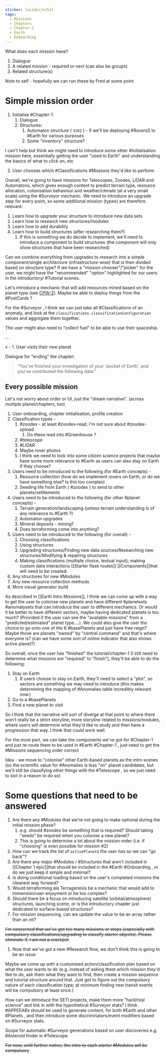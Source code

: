 ```yaml
---
sticker: lucide//orbit
tags:
  - Missions
  - Chapters
  - Chapter-1
  - Earth
  - Onboarding
---
```

What does each mission have?
1. Dialogue
2. A related mission - required or next (can also be groups)
3. Related structure(s)

Note to self - hopefully we can run these by Fred at some point
# Simple mission order
1. Initialise #Chapter-1 
	1. Dialogue
	2. Structures:
		1. Automaton structure ( `3102` ) - if we'll be deploying #RoversS to #Earth for various purposes
		2. Some "inventory" structure?

I can't help but think we might need to introduce some other #Initialisation mission here, essentially getting the user "used to Earth" and understanding the basics of what to click on, etc

2. User chooses which #Classifications #Missions they'd like to perform

Overall, we're going to have missions for Telescopes, Zoodex, LIDAR and Automatons, which gives enough content to predict terrain type, resource allocation, colonisation behaviour and weather/climate (at a very small scale) using the #Surveyor mechanic. We need to introduce an upgrade step for every point, so some additional mission (types) are therefore relevant:
1. Learn how to upgrade your structure to introduce new data sets
2. Learn how to research new structures/modules
3. Learn how to add durability
4. Learn how to build structures (after researching them?)
	1. If this is something we do decide to implement, we'll need to introduce a component to build structures (the component will only show structures that have been researched)

Can we combine everything from upgrades to research into a simple component/single architecture (infrastructure-wise) that is then divided based on structure type?
If we have a "mission chooser"/"picker" for the user, we might have the "recommended" "option" highlighted for our users in the introductory/ #Tutorial scenes.

Let's introduce a mechanic that will add resources mined based on the planet type (see [CPW-2](https://signalk.atlassian.net/jira/software/projects/CPW/boards/1?selectedIssue=CPW-2)). Maybe be able to deploy things from the #PostCards ?

For the #Surveyor , I think we can just take all #Classifications of an anomaly, and look at the `classifications.classificationConfiguration` values and aggregate them together.

The user might also need to "collect fuel" to be able to use their spaceship.

...

x - 1. User visits their new planet

Dialogue for "ending" the chapter:
> "You've finished your investigation of your 'pocket of Earth', and you've contributed the following data:"


## Every possible mission
Let's not worry about order or UI, just the "dream narrative". (across multiple planet/chapters, too)
1. User onboarding, chapter initialisation, profile creation
2. Classification types -
	1. #zoodex - at least #zoodex-read, I'm not sure about #zoodex-upload 
		1. Do these lead into #Greenhouse ?
	2. #telescope
	3. #LIDAR 
	4. Maybe rover photos
	5. I think we need to look into some citizen science projects that maybe have some more relevance to #Earth as users can also stay on Earth if they choose?
3. Users need to be introduced to the following (for #Earth concepts) -
	1. Resource collection (how do we implement rovers on Earth, or do we have something else? Is this too complex)
	2. Seeding life from Earth ( #zoodex ) to send to other planets/settlements
4. Users need to be introduced to the following (for other #planet  concepts) -
	1. Terrain generation/landscaping (unless terrain understanding is of any relevance to #Earth ?)
	2. Automaton upgrades
	3. Mineral deposits - mining?
	4. Does terraforming come into anything?
5. Users need to be introduced to the following (for overall) -
	1. Choosing classifications
	2. Using structures
	4. Upgrading structures/Finding new data sources/Researching new structures/Modifying & repairing structures
	5. Making classifications (multiple choice, textual input); making custom data interactions [[Starter flask routes]]
[[Components]]that will need to be created:
1. Any structures for new #Modules 
2. Any new resource collection methods
3. More visual generator build

As described in [[Earth Intro Missions]], I think we can come up with a way to get the user to colonise new planets and have different #planetsets #anomalysets that can introduce the user to different mechanics. Or would it be better to have different sectors, maybe having dedicated planets is too much? (Provided if the user can see the "available missions" from a "predicted/estimated" planet type....). We could also give the user the choice to go onto one of the 6 #basePlanets and just have free reign? Maybe those are planets "owned" by "central command" and that's where everyone is? (can we have some sort of online indicator that also shows active planet?)

So overall, once the user has "finished" the tutorial/chapter-1 (I still need to determine what missions are "required" to "finish"), they'll be able to do the following:
1. Stay on Earth
	1. If users choose to stay on Earth, they'll need to select a "plot", so sectors are something we may need to introduce (this makes determining the mapping of #Anomalies table incredibly relevant now.)
2. Go to a #basePlanets 
3. Find a new planet to visit

So I think that the narrative will sort of diverge at that point to where there won't really be a strict storyline, more storyline related to missions/modules, where users will determine what they'd like to study and then have a progression that way. I think that could work well.

For the most part, we can take the components we've got for #Chapter-1 and just re-route them to be used in #Earth #Chapter-1 , just need to get the #Missions sequencing order correct

Idea - we move to "colonise" other Earth-based planets as the intro scenes (so the scientific value for #Anomalies is less "on" planet candidates, but we'll still be classifying other things with the #Telescope , so we just need to slot in a reason to do so)
# Some questions that need to be answered
1. Are there any #Modules that we're not going to make optional during the initial mission phase?
	1. e.g. should #zoodex be something that is required? Should taking "seeds" be required when you colonise a new planet?
	2. This is going to determine a lot about the mission order (i.e. if "choosing" is even possible for mission #2)
2. How can we track the list of `activePlanet`s the user has so we can "go back"?
3. Are there any major #Modules / #Structures that aren't included in [[Chapter 1 epic]]that should be included in the #Earth #Onboarding , or do we just keep it simple and minimal?
4. Is doing conditional loading based on the user's completed missions the cleanest way forward?
5. Would terraforming ala Terragenesis be a mechanic that would add to immersion/user enjoyment or be too complex?
6. Should there be a focus on introducing satellite (orbital/atmosphere) structures, launching scene, or is the introductory chapter just dedicated to surface-based structures?
7. For mission sequencing, can we update the value to be an array rather than an int?

~~I'm concerned that we've got too many missions or steps (especially with compulsory classifications/upgrading to classify starter objects). Please eliminate 3. I am not a crackpot~~
1. Now that we've got a new #Research flow, we don't think this is going to be an issue

Maybe we come up with a customised action/classification plan based on what the user wants to do (e.g. instead of asking them which mission they'd like to do, ask them what they want to find, then create a mission sequence and tutorial structure around that. Just got to figure out the compulsory nature of each classification type; at minimum finding new transit events will be compulsory at least once.)

How can we introduce the SETI projects, make them more "hard/real science" and link in with the hypothetical #Surveyor stats?
I think #APPEEARs should be used to generate content, for both #Earth and other #Planets , and then introduce some discriminators/event modifiers based on #Surveyor stats.

Scope for automatic #Surveyor generations based on user discoveries e.g. #Asteroid finder in #Telescope 

~~For now; until further notice; the intro to each starter #Modules will be compulsory~~
